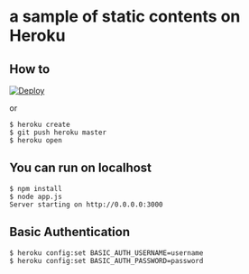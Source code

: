 # a sample of static contents on Heroku

## How to

[![Deploy](https://www.herokucdn.com/deploy/button.png)](https://heroku.com/deploy)

or

    $ heroku create
    $ git push heroku master
    $ heroku open
	
## You can run on localhost

    $ npm install
    $ node app.js
    Server starting on http://0.0.0.0:3000

## Basic Authentication

    $ heroku config:set BASIC_AUTH_USERNAME=username
    $ heroku config:set BASIC_AUTH_PASSWORD=password
	
